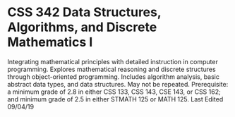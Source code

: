 # CSS 342 Data Structures, Algorithms, and Discrete Mathematics I
Integrating mathematical principles with detailed instruction in computer programming. Explores mathematical reasoning and discrete structures through object-oriented programming. Includes algorithm analysis, basic abstract data types, and data structures. May not be repeated. Prerequisite: a minimum grade of 2.8 in either CSS 133, CSS 143, CSE 143, or CSS 162; and minimum grade of 2.5 in either STMATH 125 or MATH 125.
Last Edited 09/04/19
